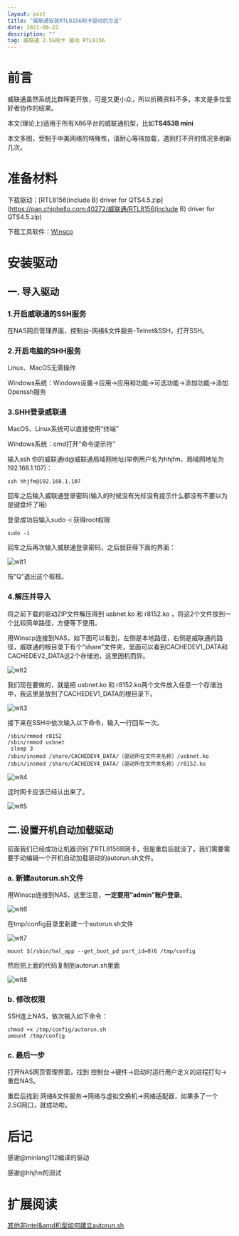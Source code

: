 ```yaml
---
layout: post
title: "威联通安装RTL8156网卡驱动的方法"
date: 2021-06-22 
description: ""
tag: 威联通 2.5G网卡 驱动 RTL8156
---
```


# 前言 

威联通虽然系统比群晖更开放，可是又更小众，所以折腾资料不多，本文是多位爱好者协作的结果。

本文(理论上)适用于所有X86平台的威联通机型，比如**TS453B mini**

本文多图，受制于中美网络的特殊性，请耐心等待加载，遇到打不开的情况多刷新几次。

# 准备材料

下载驱动：[RTL8156(include B) driver for QTS4.5.zip](https://pan.chiphello.com:40272/威联通/RTL8156(include B) driver for QTS4.5.zip)

下载工具软件：[Winscp](https://pan.chiphello.com:40272/黑群晖/WinSCP-5.17.10-Setup.exe)

# 安装驱动

## 一. 导入驱动 

### 1.开启威联通的SSH服务

在NAS网页管理界面，控制台-网络&文件服务-Telnet&SSH，打开SSH。

### 2.开启电脑的SHH服务

Linux、MacOS无需操作

Windows系统：Windows设置→应用→应用和功能→可选功能→添加功能→添加Openssh服务

### 3.SHH登录威联通

MacOS、Linux系统可以直接使用“终端”

Windows系统：cmd打开“命令提示符”

输入ssh 你的威联通id@威联通局域网地址(举例用户名为hhjfm、局域网地址为192.168.1.107)：

```
ssh hhjfm@192.168.1.107
```

回车之后输入威联通登录密码(输入的时候没有光标没有提示什么都没有不要以为是键盘坏了哦)

登录成功后输入sudo -i 获得root权限

```
sudo -i
```

回车之后再次输入威联通登录密码，之后就获得下面的界面：

![wlt1](https://user-images.githubusercontent.com/85718974/131508142-d03bd67e-9e3a-44ad-89cf-518107824379.jpg)

按“Q”退出这个框框。

### 4.解压并导入

将之前下载的驱动ZIP文件解压得到 usbnet.ko 和 r8152.ko ，将这2个文件放到一个比较简单路径，方便等下使用。

用Winscp连接到NAS，如下图可以看到，左侧是本地路径，右侧是威联通的路径，威联通的根目录下有个“share”文件夹，里面可以看到CACHEDEV1_DATA和CACHEDEV2_DATA这2个存储池，这里因机而异。

![wlt2](https://user-images.githubusercontent.com/85718974/131508540-24a8907e-39b1-4255-b844-e11f82d320e4.jpg)

我们现在要做的，就是把 usbnet.ko 和 r8152.ko两个文件放入任意一个存储池中，我这里是放到了CACHEDEV1_DATA的根目录下。

![wlt3](https://user-images.githubusercontent.com/85718974/131509722-4882b294-76e4-416b-ae4f-1f5ddbd3e656.jpg)

接下来在SSH中依次输入以下命令，输入一行回车一次。

 ```
 /sbin/rmmod r8152
 /sbin/rmmod usbnet
  sleep 3
 /sbin/insmod /share/CACHEDEV4_DATA/（驱动所在文件夹名称）/usbnet.ko
 /sbin/insmod /share/CACHEDEV4_DATA/（驱动所在文件夹名称）/r8152.ko
 ```
![wlt4](https://user-images.githubusercontent.com/85718974/131510197-0bc21c33-8d2f-49df-ba17-0622b51b5c87.jpg)

这时网卡应该已经认出来了。

![wlt5](https://user-images.githubusercontent.com/85718974/131510264-9f5d8be5-a345-4d88-809b-ff911b1f6f04.jpg)


## 二.设置开机自动加载驱动

前面我们已经成功让机器识别了RTL8156B网卡，但是重启后就没了，我们需要需要手动编辑一个开机自动加载驱动的autorun.sh文件。

### a. 新建autorun.sh文件

用Winscp连接到NAS，这里注意，**一定要用“admin”账户登录**。

![wlt6](https://user-images.githubusercontent.com/85718974/131513259-a53c6402-8635-46e7-9342-169243b1cee2.jpg)

在tmp/config目录里新建一个autorun.sh文件

![wlt7](https://user-images.githubusercontent.com/85718974/131513800-9c815833-1224-470c-9cd2-1872f3d79b22.jpg)


```
mount $(/sbin/hal_app --get_boot_pd port_id=0)6 /tmp/config
```

然后把上面的代码复制到autorun.sh里面

![wlt8](https://user-images.githubusercontent.com/85718974/131513863-53857ffb-2df9-4fd0-880e-f53d61a2fd24.jpg)


### b. 修改权限

SSH连上NAS，依次输入如下命令：

```
chmod +x /tmp/config/autorun.sh
umount /tmp/config
```

### c. 最后一步

打开NAS网页管理界面，找到 控制台→硬件→启动时运行用户定义的进程打勾→重启NAS。

重启后找到 网络&文件服务→网络与虚拟交换机→网络适配器，如果多了一个2.5G网口，就成功啦。

# 后记
感谢@minlang112编译的驱动

感谢@hhjfm的测试

# 扩展阅读
[其他非intel&amd机型如何建立autorun.sh ](https://wiki.qnap.com/wiki/Running_Your_Own_Application_at_Startup)
